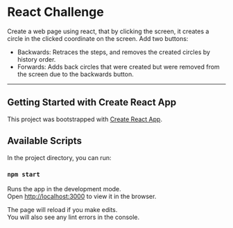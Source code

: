 # React Challenge

Create a web page using react, that by clicking the screen, it creates a circle in the clicked coordinate on the screen.
Add two buttons:

- Backwards: Retraces the steps, and removes the created circles by history order.
- Forwards: Adds back circles that were created but were removed from the screen due to the backwards button.

---

## Getting Started with Create React App

This project was bootstrapped with [Create React App](https://github.com/facebook/create-react-app).

## Available Scripts

In the project directory, you can run:

### `npm start`

Runs the app in the development mode.\
Open [http://localhost:3000](http://localhost:3000) to view it in the browser.

The page will reload if you make edits.\
You will also see any lint errors in the console.

